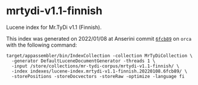# mrtydi-v1.1-finnish

Lucene index for Mr.TyDi v1.1 (Finnish).

This index was generated on 2022/01/08 at Anserini commit [`6fcb89`](https://github.com/castorini/anserini/commit/6fcb896c61e2b8cf2f235def3e95dda5fe4cd2fc) on `orca` with the following command:

```
target/appassembler/bin/IndexCollection -collection MrTyDiCollection \
  -generator DefaultLuceneDocumentGenerator -threads 1 \
  -input /store/collections/mr-tydi-corpus/mrtydi-v1.1-finnish/ \
  -index indexes/lucene-index.mrtydi-v1.1-finnish.20220108.6fcb89/ \
  -storePositions -storeDocvectors -storeRaw -optimize -language fi
```